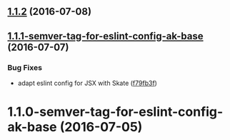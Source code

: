 <a name="1.1.2"></a>
## [1.1.2](https://bitbucket.org/atlassian/https://bitbucket.org/atlassian/atlaskit/compare/1.1.1-semver-tag-for-eslint-config-ak-base...v1.1.2) (2016-07-08)



<a name="1.1.1-semver-tag-for-eslint-config-ak-base"></a>
## [1.1.1-semver-tag-for-eslint-config-ak-base](https://bitbucket.org/atlassian/https://bitbucket.org/atlassian/atlaskit/compare/1.1.0-semver-tag-for-eslint-config-ak-base...1.1.1-semver-tag-for-eslint-config-ak-base) (2016-07-07)


### Bug Fixes

* adapt eslint config for JSX with Skate ([f79fb3f](https://bitbucket.org/atlassian/https://bitbucket.org/atlassian/atlaskit/commits/f79fb3f))



<a name="1.1.0-semver-tag-for-eslint-config-ak-base"></a>
# 1.1.0-semver-tag-for-eslint-config-ak-base (2016-07-05)



